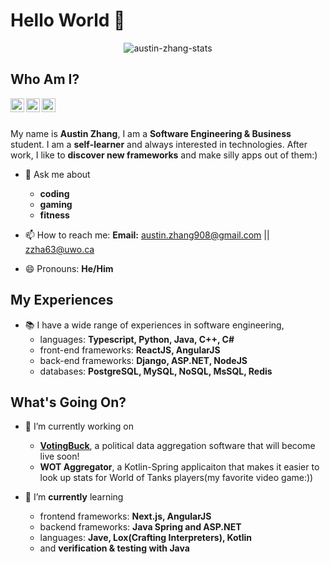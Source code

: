 # Hello World 👋

<p align="center"> <img src="https://github-readme-stats-sigma-five.vercel.app/api?username=Austin6868&show_icons=true&theme=monokai" alt="austin-zhang-stats" />

## Who Am I?
<!-- **Austin6868/Austin6868** is a ✨ _special_ ✨ repository because its `README.md` (this file) appears on your GitHub profile. -->
<a href="https://www.instagram.com/austin_zhang98/">
  <img align="left" alt="Austin's Instagram" width="22px" src="https://raw.githubusercontent.com/hussainweb/hussainweb/main/icons/instagram.png" />
</a>
<a href="https://twitter.com/AustinZ34040587">
  <img align="left" alt="Austin Zhang | Twitter" width="22px" src="https://upload.wikimedia.org/wikipedia/commons/6/6f/Logo_of_Twitter.svg" />
</a>
<a href="https://www.linkedin.com/in/austinzhangsite/">
  <img align="left" alt="Austin's LinkedIn" width="22px" src="https://upload.wikimedia.org/wikipedia/commons/8/81/LinkedIn_icon.svg" />
</a>

<br/>
<br/>

My name is **Austin Zhang**, I am a **Software Engineering & Business** student. I am a **self-learner** and always interested in technologies. After work, I like to **discover new frameworks** and make silly apps out of them:)
  
- 💬 Ask me about
  *  **coding**
  *  **gaming**
  *  **fitness**
- 📫 How to reach me: **Email:** austin.zhang908@gmail.com || zzha63@uwo.ca
  
- 😄 Pronouns: **He/Him**

## My Experiences
  
- 📚 I have a wide range of experiences in software engineering, 
  * languages: **Typescript, Python, Java, C++, C#**
  * front-end frameworks: **ReactJS, AngularJS**
  * back-end frameworks: **Django, ASP.NET, NodeJS**
  * databases: **PostgreSQL, MySQL, NoSQL, MsSQL, Redis**

## What's Going On?
- 🔭 I’m currently working on 
  * **[VotingBuck](https://votingbuck.com/)**, a political data aggregation software that will become live soon!
  * **WOT Aggregator**, a Kotlin-Spring applicaiton that makes it easier to look up stats for World of Tanks players(my favorite video game:))
  
- 🌱 I’m **currently** learning
  * frontend frameworks: **Next.js, AngularJS**
  * backend frameworks: **Java Spring and ASP.NET**
  * languages: **Jave, Lox(Crafting Interpreters), Kotlin** 
  * and **verification & testing with Java**


